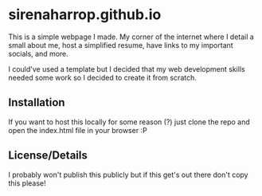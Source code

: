 # sirenaharrop.github.io

This is a simple webpage I made. My corner of the internet where I detail a small about me, host a simplified resume, have links to my important socials, and more. 

I could've used a template but I decided that my web development skills needed some work so I decided to create it from scratch.

## Installation

If you want to host this locally for some reason (?) just clone the repo and open the index.html file in your browser :P

## License/Details

I probably won't publish this publicly but if this get's out there don't copy this please!